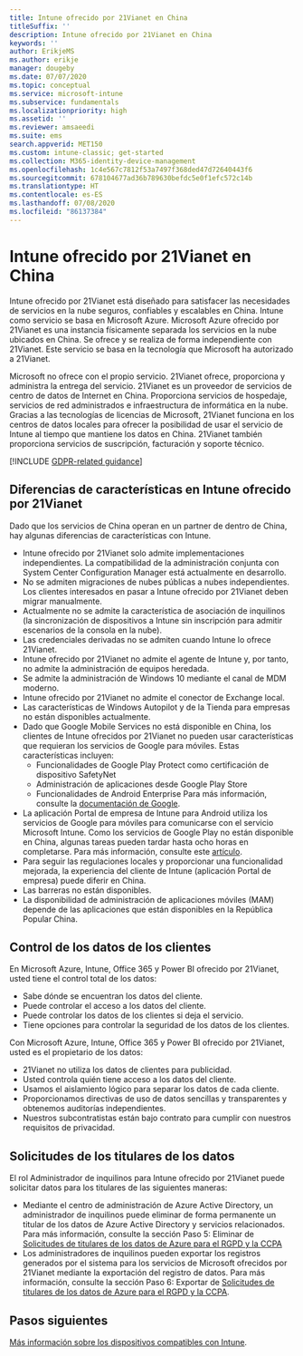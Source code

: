 ```yaml
---
title: Intune ofrecido por 21Vianet en China
titleSuffix: ''
description: Intune ofrecido por 21Vianet en China
keywords: ''
author: ErikjeMS
ms.author: erikje
manager: dougeby
ms.date: 07/07/2020
ms.topic: conceptual
ms.service: microsoft-intune
ms.subservice: fundamentals
ms.localizationpriority: high
ms.assetid: ''
ms.reviewer: amsaeedi
ms.suite: ems
search.appverid: MET150
ms.custom: intune-classic; get-started
ms.collection: M365-identity-device-management
ms.openlocfilehash: 1c4e567c7812f53a7497f368ded47d72640443f6
ms.sourcegitcommit: 678104677ad36b789630befdc5e0f1efc572c14b
ms.translationtype: HT
ms.contentlocale: es-ES
ms.lasthandoff: 07/08/2020
ms.locfileid: "86137384"
---
```

# <a name="intune-operated-by-21vianet-in-china"></a>Intune ofrecido por 21Vianet en China  

Intune ofrecido por 21Vianet está diseñado para satisfacer las necesidades de servicios en la nube seguros, confiables y escalables en China. Intune como servicio se basa en Microsoft Azure. Microsoft Azure ofrecido por 21Vianet es una instancia físicamente separada los servicios en la nube ubicados en China. Se ofrece y se realiza de forma independiente con 21Vianet. Este servicio se basa en la tecnología que Microsoft ha autorizado a 21Vianet.

Microsoft no ofrece con el propio servicio. 21Vianet ofrece, proporciona y administra la entrega del servicio. 21Vianet es un proveedor de servicios de centro de datos de Internet en China. Proporciona servicios de hospedaje, servicios de red administrados e infraestructura de informática en la nube. Gracias a las tecnologías de licencias de Microsoft, 21Vianet funciona en los centros de datos locales para ofrecer la posibilidad de usar el servicio de Intune al tiempo que mantiene los datos en China. 21Vianet también proporciona servicios de suscripción, facturación y soporte técnico.

[!INCLUDE [GDPR-related guidance](../includes/gdpr-dsr-and-stp-note.md)]

## <a name="feature-differences-in-intune-operated-by-21vianet"></a>Diferencias de características en Intune ofrecido por 21Vianet

Dado que los servicios de China operan en un partner de dentro de China, hay algunas diferencias de características con Intune. 

- Intune ofrecido por 21Vianet solo admite implementaciones independientes. La compatibilidad de la administración conjunta con System Center Configuration Manager está actualmente en desarrollo.
- No se admiten migraciones de nubes públicas a nubes independientes. Los clientes interesados en pasar a Intune ofrecido por 21Vianet deben migrar manualmente.
- Actualmente no se admite la característica de asociación de inquilinos (la sincronización de dispositivos a Intune sin inscripción para admitir escenarios de la consola en la nube).
- Las credenciales derivadas no se admiten cuando Intune lo ofrece 21Vianet.
- Intune ofrecido por 21Vianet no admite el agente de Intune y, por tanto, no admite la administración de equipos heredada.
- Se admite la administración de Windows 10 mediante el canal de MDM moderno.
- Intune ofrecido por 21Vianet no admite el conector de Exchange local.
- Las características de Windows Autopilot y de la Tienda para empresas no están disponibles actualmente.
- Dado que Google Mobile Services no está disponible en China, los clientes de Intune ofrecidos por 21Vianet no pueden usar características que requieran los servicios de Google para móviles. Estas características incluyen:
  - Funcionalidades de Google Play Protect como certificación de dispositivo SafetyNet
  - Administración de aplicaciones desde Google Play Store
  - Funcionalidades de Android Enterprise Para más información, consulte la [documentación de Google](https://support.google.com/work/android/answer/6270910?hl=en).
- La aplicación Portal de empresa de Intune para Android utiliza los servicios de Google para móviles para comunicarse con el servicio Microsoft Intune. Como los servicios de Google Play no están disponible en China, algunas tareas pueden tardar hasta ocho horas en completarse. Para más información, consulte este [artículo](https://docs.microsoft.com/mem/intune/apps/manage-without-gms#limitations-of-intune-device-administrator-management-when-gms-is-unavailable). 
- Para seguir las regulaciones locales y proporcionar una funcionalidad mejorada, la experiencia del cliente de Intune (aplicación Portal de empresa) puede diferir en China.
- Las barreras no están disponibles.
- La disponibilidad de administración de aplicaciones móviles (MAM) depende de las aplicaciones que están disponibles en la República Popular China.

## <a name="you-control-customer-data"></a>Control de los datos de los clientes

En Microsoft Azure, Intune, Office 365 y Power BI ofrecido por 21Vianet, usted tiene el control total de los datos:
- Sabe dónde se encuentran los datos del cliente.
- Puede controlar el acceso a los datos del cliente.
- Puede controlar los datos de los clientes si deja el servicio.
- Tiene opciones para controlar la seguridad de los datos de los clientes.

Con Microsoft Azure, Intune, Office 365 y Power BI ofrecido por 21Vianet, usted es el propietario de los datos:
- 21Vianet no utiliza los datos de clientes para publicidad.
- Usted controla quién tiene acceso a los datos del cliente.
- Usamos el aislamiento lógico para separar los datos de cada cliente.
- Proporcionamos directivas de uso de datos sencillas y transparentes y obtenemos auditorías independientes.
- Nuestros subcontratistas están bajo contrato para cumplir con nuestros requisitos de privacidad.

## <a name="data-subject-requests"></a>Solicitudes de los titulares de los datos

El rol Administrador de inquilinos para Intune ofrecido por 21Vianet puede solicitar datos para los titulares de las siguientes maneras:

- Mediante el centro de administración de Azure Active Directory, un administrador de inquilinos puede eliminar de forma permanente un titular de los datos de Azure Active Directory y servicios relacionados. Para más información, consulte la sección Paso 5: Eliminar de [Solicitudes de titulares de los datos de Azure para el RGPD y la CCPA](https://docs.microsoft.com/microsoft-365/compliance/gdpr-dsr-azure?view=o365-worldwide#step-5-delete)
- Los administradores de inquilinos pueden exportar los registros generados por el sistema para los servicios de Microsoft ofrecidos por 21Vianet mediante la exportación del registro de datos. Para más información, consulte la sección Paso 6: Exportar de [Solicitudes de titulares de los datos de Azure para el RGPD y la CCPA](https://docs.microsoft.com/microsoft-365/compliance/gdpr-dsr-azure?view=o365-worldwide#step-6-export).

## <a name="next-steps"></a>Pasos siguientes

[Más información sobre los dispositivos compatibles con Intune](supported-devices-browsers.md).